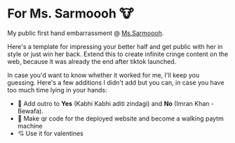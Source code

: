 # For Ms. Sarmoooh 🐮

My public first hand embarrassment @ [Ms.Sarmoooh](https://www.himanshuc3.github.io/Ms.Sarmooh/).

Here's a template for impressing your better half and get public with her in style or just win her back. Extend this to create infinite cringe content on the web, because it was already the end after tiktok launched. 

In case you'd want to know whether it worked for me, I'll keep you guessing. Here's a few additions I didn't add but you can, in case you have too much time lying in your hands:
- 🎸 Add outro to **Yes** (Kabhi Kabhi aditi zindagi) and **No** (Imran Khan - Bewafa).
- 👕 Make qr code for the deployed website and become a walking paytm machine
- 💘 Use it for valentines
